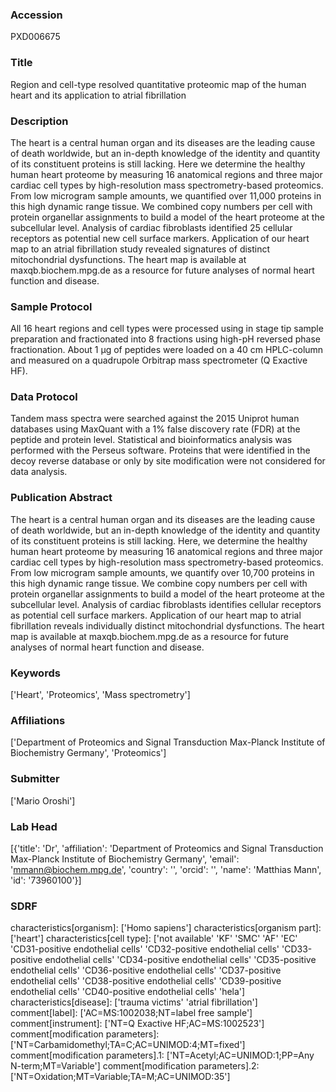### Accession
PXD006675

### Title
Region and cell-type resolved quantitative proteomic map of the human heart and its application to atrial fibrillation

### Description
The heart is a central human organ and its diseases are the leading cause of death worldwide, but an in-depth knowledge of the identity and quantity of its constituent proteins is still lacking. Here we determine the healthy human heart proteome by measuring 16 anatomical regions and three major cardiac cell types by high-resolution mass spectrometry-based proteomics. From low microgram sample amounts, we quantified over 11,000 proteins in this high dynamic range tissue. We combined copy numbers per cell with protein organellar assignments to build a model of the heart proteome at the subcellular level. Analysis of cardiac fibroblasts identified 25 cellular receptors as potential new cell surface markers. Application of our heart map to an atrial fibrillation study revealed signatures of distinct mitochondrial dysfunctions. The heart map is available at maxqb.biochem.mpg.de as a resource for future analyses of normal heart function and disease.

### Sample Protocol
All 16 heart regions and cell types were processed using in stage tip sample preparation and fractionated into 8 fractions using high-pH reversed phase fractionation. About 1 µg of peptides were loaded on a 40 cm HPLC-column and measured on a quadrupole Orbitrap mass spectrometer (Q Exactive HF).

### Data Protocol
Tandem mass spectra were searched against the 2015 Uniprot human databases using MaxQuant with a 1% false discovery rate (FDR) at the peptide and protein level. Statistical and bioinformatics analysis was performed with the Perseus software. Proteins that were identified in the decoy reverse database or only by site modification were not considered for data analysis.

### Publication Abstract
The heart is a central human organ and its diseases are the leading cause of death worldwide, but an in-depth knowledge of the identity and quantity of its constituent proteins is still lacking. Here, we determine the healthy human heart proteome by measuring 16 anatomical regions and three major cardiac cell types by high-resolution mass spectrometry-based proteomics. From low microgram sample amounts, we quantify over 10,700 proteins in this high dynamic range tissue. We combine copy numbers per cell with protein organellar assignments to build a model of the heart proteome at the subcellular level. Analysis of cardiac fibroblasts identifies cellular receptors as potential cell surface markers. Application of our heart map to atrial fibrillation reveals individually distinct mitochondrial dysfunctions. The heart map is available at maxqb.biochem.mpg.de as a resource for future analyses of normal heart function and disease.

### Keywords
['Heart', 'Proteomics', 'Mass spectrometry']

### Affiliations
['Department of Proteomics and Signal Transduction Max-Planck Institute of Biochemistry Germany', 'Proteomics']

### Submitter
['Mario Oroshi']

### Lab Head
[{'title': 'Dr', 'affiliation': 'Department of Proteomics and Signal Transduction Max-Planck Institute of Biochemistry Germany', 'email': 'mmann@biochem.mpg.de', 'country': '', 'orcid': '', 'name': 'Matthias Mann', 'id': '73960100'}]

### SDRF
characteristics[organism]: ['Homo sapiens']
characteristics[organism part]: ['heart']
characteristics[cell type]: ['not available' 'KF' 'SMC' 'AF' 'EC' 'CD31-positive endothelial cells'
 'CD32-positive endothelial cells' 'CD33-positive endothelial cells'
 'CD34-positive endothelial cells' 'CD35-positive endothelial cells'
 'CD36-positive endothelial cells' 'CD37-positive endothelial cells'
 'CD38-positive endothelial cells' 'CD39-positive endothelial cells'
 'CD40-positive endothelial cells' 'hela']
characteristics[disease]: ['trauma victims' 'atrial fibrillation']
comment[label]: ['AC=MS:1002038;NT=label free sample']
comment[instrument]: ['NT=Q Exactive HF;AC=MS:1002523']
comment[modification parameters]: ['NT=Carbamidomethyl;TA=C;AC=UNIMOD:4;MT=fixed']
comment[modification parameters].1: ['NT=Acetyl;AC=UNIMOD:1;PP=Any N-term;MT=Variable']
comment[modification parameters].2: ['NT=Oxidation;MT=Variable;TA=M;AC=UNIMOD:35']

